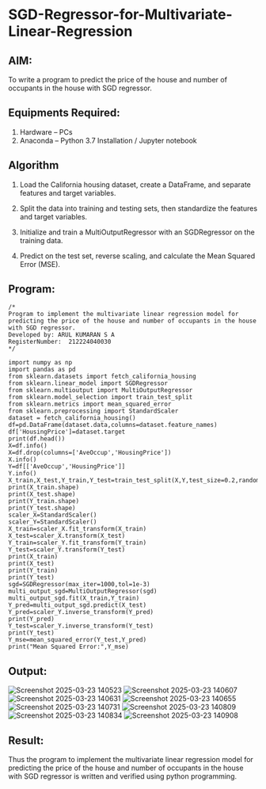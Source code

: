 # SGD-Regressor-for-Multivariate-Linear-Regression

## AIM:
To write a program to predict the price of the house and number of occupants in the house with SGD regressor.

## Equipments Required:
1. Hardware – PCs
2. Anaconda – Python 3.7 Installation / Jupyter notebook

## Algorithm
1. Load the California housing dataset, create a DataFrame, and separate features and target variables.

 2. Split the data into training and testing sets, then standardize the features and target variables.

 3. Initialize and train a MultiOutputRegressor with an SGDRegressor on the training data.

 4. Predict on the test set, reverse scaling, and calculate the Mean Squared Error (MSE).


## Program:
```
/*
Program to implement the multivariate linear regression model for predicting the price of the house and number of occupants in the house with SGD regressor.
Developed by: ARUL KUMARAN S A
RegisterNumber:  212224040030
*/
```
```
import numpy as np
import pandas as pd
from sklearn.datasets import fetch_california_housing
from sklearn.linear_model import SGDRegressor
from sklearn.multioutput import MultiOutputRegressor
from sklearn.model_selection import train_test_split
from sklearn.metrics import mean_squared_error
from sklearn.preprocessing import StandardScaler
dataset = fetch_california_housing()
df=pd.DataFrame(dataset.data,columns=dataset.feature_names)
df['HousingPrice']=dataset.target
print(df.head())
X=df.info()
X=df.drop(columns=['AveOccup','HousingPrice'])
X.info()
Y=df[['AveOccup','HousingPrice']]
Y.info()
X_train,X_test,Y_train,Y_test=train_test_split(X,Y,test_size=0.2,random_state=42)
print(X_train.shape)
print(X_test.shape)
print(Y_train.shape)
print(Y_test.shape)
scaler_X=StandardScaler()
scaler_Y=StandardScaler()
X_train=scaler_X.fit_transform(X_train)
X_test=scaler_X.transform(X_test)
Y_train=scaler_Y.fit_transform(Y_train)
Y_test=scaler_Y.transform(Y_test)
print(X_train)
print(X_test)
print(Y_train)
print(Y_test)
sgd=SGDRegressor(max_iter=1000,tol=1e-3)
multi_output_sgd=MultiOutputRegressor(sgd)
multi_output_sgd.fit(X_train,Y_train)
Y_pred=multi_output_sgd.predict(X_test)
Y_pred=scaler_Y.inverse_transform(Y_pred)
print(Y_pred)
Y_test=scaler_Y.inverse_transform(Y_test)
print(Y_test)
Y_mse=mean_squared_error(Y_test,Y_pred)
print("Mean Squared Error:",Y_mse)
```

## Output:
![Screenshot 2025-03-23 140523](https://github.com/user-attachments/assets/b0c08cd3-c0d3-465f-834c-2e1147fd45db)
![Screenshot 2025-03-23 140607](https://github.com/user-attachments/assets/0ba18a24-ff46-49b7-b1f1-75aa8f6b9feb)
![Screenshot 2025-03-23 140631](https://github.com/user-attachments/assets/3159bf66-89cc-49dd-91fc-2b12862e1ae1)
![Screenshot 2025-03-23 140655](https://github.com/user-attachments/assets/0c6698ae-ed00-4fba-956b-c6b62678a509)
![Screenshot 2025-03-23 140731](https://github.com/user-attachments/assets/8aa65a37-11f7-491f-b1f4-556db2cf7c25)
![Screenshot 2025-03-23 140809](https://github.com/user-attachments/assets/c293e9a2-9214-4ffe-a793-57b8e2dbc6a2)
![Screenshot 2025-03-23 140834](https://github.com/user-attachments/assets/4c52c23b-3228-4550-91ca-79adc8433801)
![Screenshot 2025-03-23 140908](https://github.com/user-attachments/assets/ba17e70f-ba05-4da3-a830-f1d1e9424582)


## Result:
Thus the program to implement the multivariate linear regression model for predicting the price of the house and number of occupants in the house with SGD regressor is written and verified using python programming.
